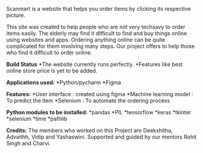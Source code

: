 
Scanmart is a website that helps you order items by clicking its respective picture.

This site was created to help people who are not very techsavy to order items easily.
The elderly may find it difficult to find and buy things online using websites and apps.
Ordering anything online can be quite complicated for them involving many steps.
Our project offers to help those who find it difficult to order online.

**Build Status**
*The website currently runs perfectly.
*Features like best online store price is yet to be added.

**Applications used:**
*Python/pycharm
*Figma

**Features:**
*User interface : created using figma
*Machine learning model : To predict the item
*Selenium : To automate the ordering process

**Python modules to be installed:**
*pandas
*PIL
*tensorflow
*keras
*tkinter
*selenium
*time
*pathlib

**Credits:**
The members who worked on this Project are Deekshitha, Advaithh, Vidip and Yashaswini.
Supported and guided by our mentors Rohit Singh and Charvi.
